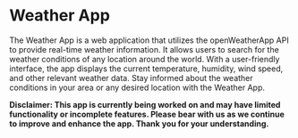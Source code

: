 # Weather App  
The Weather App is a web application that utilizes the openWeatherApp API to provide real-time weather information. It allows users to search for the weather conditions of any location around the world. With a user-friendly interface, the app displays the current temperature, humidity, wind speed, and other relevant weather data. Stay informed about the weather conditions in your area or any desired location with the Weather App.


**Disclaimer: This app is currently being worked on and may have limited functionality or incomplete features. Please bear with us as we continue to improve and enhance the app. Thank you for your understanding.**

